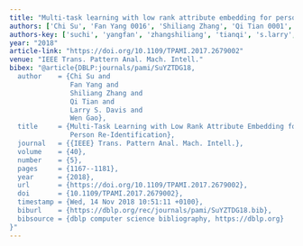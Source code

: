 ```yaml
---
title: "Multi-task learning with low rank attribute embedding for person re-identification"
authors: ['Chi Su', 'Fan Yang 0016', 'Shiliang Zhang', 'Qi Tian 0001', 'Larry S. Davis', 'Wen Gao 0001']
authors-key: ['suchi', 'yangfan', 'zhangshiliang', 'tianqi', 's.larry', 'gaowen']
year: "2018"
article-link: "https://doi.org/10.1109/TPAMI.2017.2679002"
venue: "IEEE Trans. Pattern Anal. Mach. Intell."
bibex: "@article{DBLP:journals/pami/SuYZTDG18,
  author    = {Chi Su and
               Fan Yang and
               Shiliang Zhang and
               Qi Tian and
               Larry S. Davis and
               Wen Gao},
  title     = {Multi-Task Learning with Low Rank Attribute Embedding for Multi-Camera
               Person Re-Identification},
  journal   = {{IEEE} Trans. Pattern Anal. Mach. Intell.},
  volume    = {40},
  number    = {5},
  pages     = {1167--1181},
  year      = {2018},
  url       = {https://doi.org/10.1109/TPAMI.2017.2679002},
  doi       = {10.1109/TPAMI.2017.2679002},
  timestamp = {Wed, 14 Nov 2018 10:51:11 +0100},
  biburl    = {https://dblp.org/rec/journals/pami/SuYZTDG18.bib},
  bibsource = {dblp computer science bibliography, https://dblp.org}
}"
---
```

